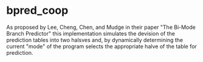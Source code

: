 bpred_coop
==========

As proposed by Lee, Cheng, Chen, and Mudge in their paper "The Bi-Mode Branch Predictor" this implementation simulates the devision of the prediction tables into two halsves and, by dynamically determining the current "mode" of the program selects the appropriate halve of the table for prediction.
